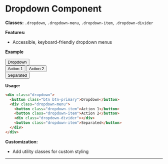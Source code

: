 # Dropdown Component

**Classes:** `.dropdown`, `.dropdown-menu`, `.dropdown-item`, `.dropdown-divider`

**Features:**
- Accessible, keyboard-friendly dropdown menus

**Example**

<div class="demo-container">
  <div class="dropdown">
    <button class="btn btn-primary">Dropdown</button>
    <div class="dropdown-menu">
      <button class="dropdown-item">Action 1</button>
      <button class="dropdown-item">Action 2</button>
      <div class="dropdown-divider"></div>
      <button class="dropdown-item">Separated</button>
    </div>
  </div>
</div>

**Usage:**
```html
<div class="dropdown">
  <button class="btn btn-primary">Dropdown</button>
  <div class="dropdown-menu">
    <button class="dropdown-item">Action 1</button>
    <button class="dropdown-item">Action 2</button>
    <div class="dropdown-divider"></div>
    <button class="dropdown-item">Separated</button>
  </div>
</div>
```

**Customization:**
- Add utility classes for custom styling

---